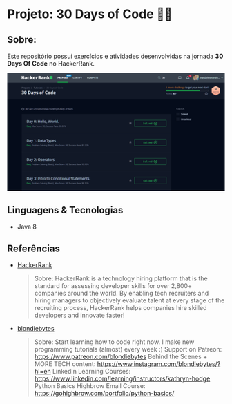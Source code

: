 # Projeto: 30 Days of Code 👨‍💻

## Sobre: 

Este repositório possuí exercícios e atividades desenvolvidas na jornada **30 Days Of Code** no HackerRank.

![](./about-project/prints/project.png)

## Linguagens & Tecnologias 
 - Java 8

## Referências
- [HackerRank](https://www.hackerrank.com)	
  > Sobre:	HackerRank is a technology hiring platform that is the standard for assessing developer skills for over 2,800+ companies around the world. By enabling tech recruiters and hiring managers to objectively evaluate talent at every stage of the recruiting process, HackerRank helps companies hire skilled developers and innovate faster!

- [blondiebytes](https://www.youtube.com/c/KathrynHodgeblondiebytes/featured)	
  > Sobre: Start learning how to code right now. I make new programming tutorials (almost) every week :) Support on Patreon: https://www.patreon.com/blondiebytes Behind the Scenes + MORE TECH content: https://www.instagram.com/blondiebytes/?hl=en LinkedIn Learning Courses: https://www.linkedin.com/learning/instructors/kathryn-hodge Python Basics Highbrow Email Course: https://gohighbrow.com/portfolio/python-basics/

